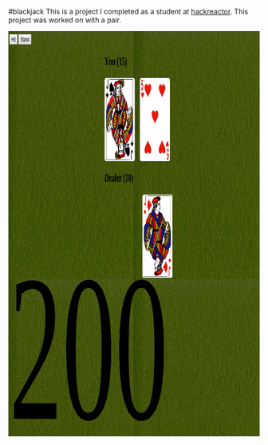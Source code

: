 #blackjack
This is a project I completed as a student at [hackreactor](http://hackreactor.com). This project was worked on with a pair.


<img src="screenshot.png" alt="Screenshot of app" height="813" width="998">